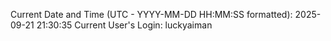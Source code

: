 Current Date and Time (UTC - YYYY-MM-DD HH:MM:SS formatted): 2025-09-21 21:30:35
Current User's Login: luckyaiman

